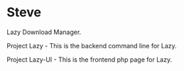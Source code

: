 Steve
=====

Lazy Download Manager.

Project Lazy - This is the backend command line for Lazy. 

Project Lazy-UI - This is the frontend php page for Lazy.
